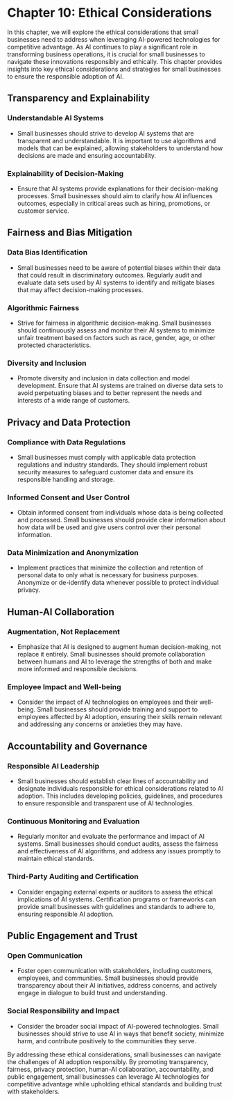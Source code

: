 Chapter 10: Ethical Considerations
==================================

In this chapter, we will explore the ethical considerations that small businesses need to address when leveraging AI-powered technologies for competitive advantage. As AI continues to play a significant role in transforming business operations, it is crucial for small businesses to navigate these innovations responsibly and ethically. This chapter provides insights into key ethical considerations and strategies for small businesses to ensure the responsible adoption of AI.

Transparency and Explainability
-------------------------------

### Understandable AI Systems

* Small businesses should strive to develop AI systems that are transparent and understandable. It is important to use algorithms and models that can be explained, allowing stakeholders to understand how decisions are made and ensuring accountability.

### Explainability of Decision-Making

* Ensure that AI systems provide explanations for their decision-making processes. Small businesses should aim to clarify how AI influences outcomes, especially in critical areas such as hiring, promotions, or customer service.

Fairness and Bias Mitigation
----------------------------

### Data Bias Identification

* Small businesses need to be aware of potential biases within their data that could result in discriminatory outcomes. Regularly audit and evaluate data sets used by AI systems to identify and mitigate biases that may affect decision-making processes.

### Algorithmic Fairness

* Strive for fairness in algorithmic decision-making. Small businesses should continuously assess and monitor their AI systems to minimize unfair treatment based on factors such as race, gender, age, or other protected characteristics.

### Diversity and Inclusion

* Promote diversity and inclusion in data collection and model development. Ensure that AI systems are trained on diverse data sets to avoid perpetuating biases and to better represent the needs and interests of a wide range of customers.

Privacy and Data Protection
---------------------------

### Compliance with Data Regulations

* Small businesses must comply with applicable data protection regulations and industry standards. They should implement robust security measures to safeguard customer data and ensure its responsible handling and storage.

### Informed Consent and User Control

* Obtain informed consent from individuals whose data is being collected and processed. Small businesses should provide clear information about how data will be used and give users control over their personal information.

### Data Minimization and Anonymization

* Implement practices that minimize the collection and retention of personal data to only what is necessary for business purposes. Anonymize or de-identify data whenever possible to protect individual privacy.

Human-AI Collaboration
----------------------

### Augmentation, Not Replacement

* Emphasize that AI is designed to augment human decision-making, not replace it entirely. Small businesses should promote collaboration between humans and AI to leverage the strengths of both and make more informed and responsible decisions.

### Employee Impact and Well-being

* Consider the impact of AI technologies on employees and their well-being. Small businesses should provide training and support to employees affected by AI adoption, ensuring their skills remain relevant and addressing any concerns or anxieties they may have.

Accountability and Governance
-----------------------------

### Responsible AI Leadership

* Small businesses should establish clear lines of accountability and designate individuals responsible for ethical considerations related to AI adoption. This includes developing policies, guidelines, and procedures to ensure responsible and transparent use of AI technologies.

### Continuous Monitoring and Evaluation

* Regularly monitor and evaluate the performance and impact of AI systems. Small businesses should conduct audits, assess the fairness and effectiveness of AI algorithms, and address any issues promptly to maintain ethical standards.

### Third-Party Auditing and Certification

* Consider engaging external experts or auditors to assess the ethical implications of AI systems. Certification programs or frameworks can provide small businesses with guidelines and standards to adhere to, ensuring responsible AI adoption.

Public Engagement and Trust
---------------------------

### Open Communication

* Foster open communication with stakeholders, including customers, employees, and communities. Small businesses should provide transparency about their AI initiatives, address concerns, and actively engage in dialogue to build trust and understanding.

### Social Responsibility and Impact

* Consider the broader social impact of AI-powered technologies. Small businesses should strive to use AI in ways that benefit society, minimize harm, and contribute positively to the communities they serve.

By addressing these ethical considerations, small businesses can navigate the challenges of AI adoption responsibly. By promoting transparency, fairness, privacy protection, human-AI collaboration, accountability, and public engagement, small businesses can leverage AI technologies for competitive advantage while upholding ethical standards and building trust with stakeholders.
